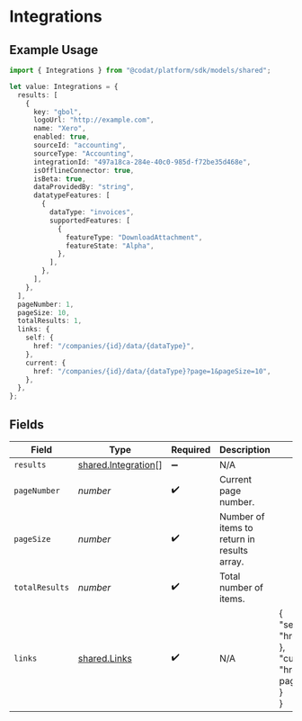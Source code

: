 # Integrations

## Example Usage

```typescript
import { Integrations } from "@codat/platform/sdk/models/shared";

let value: Integrations = {
  results: [
    {
      key: "gbol",
      logoUrl: "http://example.com",
      name: "Xero",
      enabled: true,
      sourceId: "accounting",
      sourceType: "Accounting",
      integrationId: "497a18ca-284e-40c0-985d-f72be35d468e",
      isOfflineConnector: true,
      isBeta: true,
      dataProvidedBy: "string",
      datatypeFeatures: [
        {
          dataType: "invoices",
          supportedFeatures: [
            {
              featureType: "DownloadAttachment",
              featureState: "Alpha",
            },
          ],
        },
      ],
    },
  ],
  pageNumber: 1,
  pageSize: 10,
  totalResults: 1,
  links: {
    self: {
      href: "/companies/{id}/data/{dataType}",
    },
    current: {
      href: "/companies/{id}/data/{dataType}?page=1&pageSize=10",
    },
  },
};
```

## Fields

| Field                                                                                             | Type                                                                                              | Required                                                                                          | Description                                                                                       | Example                                                                                           |
| ------------------------------------------------------------------------------------------------- | ------------------------------------------------------------------------------------------------- | ------------------------------------------------------------------------------------------------- | ------------------------------------------------------------------------------------------------- | ------------------------------------------------------------------------------------------------- |
| `results`                                                                                         | [shared.Integration](../../../sdk/models/shared/integration.md)[]                                 | :heavy_minus_sign:                                                                                | N/A                                                                                               |                                                                                                   |
| `pageNumber`                                                                                      | *number*                                                                                          | :heavy_check_mark:                                                                                | Current page number.                                                                              |                                                                                                   |
| `pageSize`                                                                                        | *number*                                                                                          | :heavy_check_mark:                                                                                | Number of items to return in results array.                                                       |                                                                                                   |
| `totalResults`                                                                                    | *number*                                                                                          | :heavy_check_mark:                                                                                | Total number of items.                                                                            |                                                                                                   |
| `links`                                                                                           | [shared.Links](../../../sdk/models/shared/links.md)                                               | :heavy_check_mark:                                                                                | N/A                                                                                               | {<br/>"self": {<br/>"href": "/companies"<br/>},<br/>"current": {<br/>"href": "/companies?page=1\u0026pageSize=10"<br/>}<br/>} |